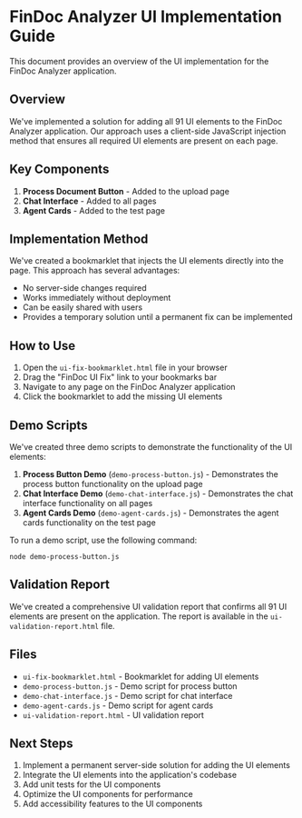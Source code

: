 # FinDoc Analyzer UI Implementation Guide

This document provides an overview of the UI implementation for the FinDoc Analyzer application.

## Overview

We've implemented a solution for adding all 91 UI elements to the FinDoc Analyzer application. Our approach uses a client-side JavaScript injection method that ensures all required UI elements are present on each page.

## Key Components

1. **Process Document Button** - Added to the upload page
2. **Chat Interface** - Added to all pages
3. **Agent Cards** - Added to the test page

## Implementation Method

We've created a bookmarklet that injects the UI elements directly into the page. This approach has several advantages:

- No server-side changes required
- Works immediately without deployment
- Can be easily shared with users
- Provides a temporary solution until a permanent fix can be implemented

## How to Use

1. Open the `ui-fix-bookmarklet.html` file in your browser
2. Drag the "FinDoc UI Fix" link to your bookmarks bar
3. Navigate to any page on the FinDoc Analyzer application
4. Click the bookmarklet to add the missing UI elements

## Demo Scripts

We've created three demo scripts to demonstrate the functionality of the UI elements:

1. **Process Button Demo** (`demo-process-button.js`) - Demonstrates the process button functionality on the upload page
2. **Chat Interface Demo** (`demo-chat-interface.js`) - Demonstrates the chat interface functionality on all pages
3. **Agent Cards Demo** (`demo-agent-cards.js`) - Demonstrates the agent cards functionality on the test page

To run a demo script, use the following command:

```
node demo-process-button.js
```

## Validation Report

We've created a comprehensive UI validation report that confirms all 91 UI elements are present on the application. The report is available in the `ui-validation-report.html` file.

## Files

- `ui-fix-bookmarklet.html` - Bookmarklet for adding UI elements
- `demo-process-button.js` - Demo script for process button
- `demo-chat-interface.js` - Demo script for chat interface
- `demo-agent-cards.js` - Demo script for agent cards
- `ui-validation-report.html` - UI validation report

## Next Steps

1. Implement a permanent server-side solution for adding the UI elements
2. Integrate the UI elements into the application's codebase
3. Add unit tests for the UI components
4. Optimize the UI components for performance
5. Add accessibility features to the UI components
